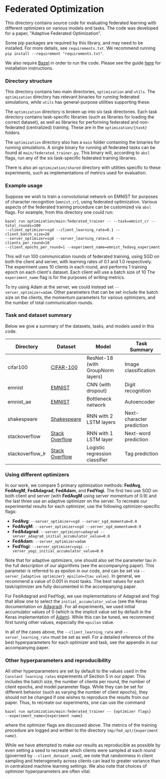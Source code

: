 # Federated Optimization

This directory contains source code for evaluating federated learning with
different optimizers on various models and tasks. The code was developed for a
paper, "Adaptive Federated Optimization".

Some pip packages are required by this library, and may need to be installed.
For more details, see `requirements.txt`. We recommend running `pip install
--requirement "requirements.txt"`.

We also require [Bazel](https://www.bazel.build/) in order to run the code.
Please see the guide
[here](https://docs.bazel.build/versions/master/install.html) for installation
instructions.

### Directory structure

This directory contains two main directories, `optimization` and `utils`. The
`optimization` directory has relevant binaries for running federated
simulations, while `utils` has general-purpose utilities supporting these.

The `optimization` directory is broken up into six task directories. Each task
directory contains task-specific libraries (such as libraries for loading the
correct dataset), as well as libraries for performing federated and
non-federated (centralized) training. These are in the `optimization/{task}`
folders.

The `optimization` directory also has a `main` folder containing the binaries
for running simulations. A single binary for running all federated tasks can be
found at `main/federated_trainer.py`. This binary will, according to `absl`
flags, run any of the six task-specific federated training libraries.

There is also an `optimization/shared` directory with utilities specific to
these experiments, such as implementations of metrics used for evaluation.

### Example usage

Suppose we wish to train a convolutional network on EMNIST for purposes of
character recognition (`emnist_cr`), using federated optimization. Various
aspects of the federated training procedure can be customized via `absl` flags.
For example, from this directory one could run:

```
bazel run optimization/main:federated_trainer -- --task=emnist_cr --total_rounds=100
--client_optimizer=sgd --client_learning_rate=0.1 --client_batch_size=20
--server_optimizer=sgd --server_learning_rate=1.0 --clients_per_round=10
--client_epochs_per_round=1 --experiment_name=emnist_fedavg_experiment
```

This will run 100 communication rounds of federated training, using SGD on both
the client and server, with learning rates of 0.1 and 1.0 respectively. The
experiment uses 10 clients in each round, and performs 1 training epoch on each
client's dataset. Each client will use a batch size of 10 The `experiment_name`
flag is for the purposes of writing metrics.

To try using Adam at the server, we could instead set `--server_optimizer=adam`.
Other parameters that can be set include the batch size on the clients, the
momentum parameters for various optimizers, and the number of total
communication rounds.

### Task and dataset summary

Below we give a summary of the datasets, tasks, and models used in this code.

<!-- mdformat off(This table is sensitive to automatic formatting changes) -->

| Directory        | Dataset        | Model                             | Task Summary              |
|------------------|----------------|-----------------------------------|---------------------------|
| cifar100         | [CIFAR-100](https://www.tensorflow.org/federated/api_docs/python/tff/simulation/datasets/cifar100/load_data)      | ResNet-18 (with GroupNorm layers) | Image classification      |
| emnist           | [EMNIST](https://www.tensorflow.org/federated/api_docs/python/tff/simulation/datasets/emnist/load_data)         | CNN (with dropout)                | Digit recognition         |
| emnist_ae        | [EMNIST](https://www.tensorflow.org/federated/api_docs/python/tff/simulation/datasets/emnist/load_data)         | Bottleneck network                | Autoencoder               |
| shakespeare      | [Shakespeare](https://www.tensorflow.org/federated/api_docs/python/tff/simulation/datasets/shakespeare/load_data)    | RNN with 2 LSTM layers            | Next-character prediction |
| stackoverflow    | [Stack Overflow](https://www.tensorflow.org/federated/api_docs/python/tff/simulation/datasets/stackoverflow/load_data) | RNN with 1 LSTM layer             | Next-word prediction      |
| stackoverflow_lr | [Stack Overflow](https://www.tensorflow.org/federated/api_docs/python/tff/simulation/datasets/stackoverflow/load_data) | Logistic regression classifier    | Tag prediction            |

<!-- mdformat on -->

### Using different optimizers

In our work, we compare 5 primary optimization methods: **FedAvg**, **FedAvgM**,
**FedAdagrad**, **FedAdam**, and **FedYogi**. The first two use SGD on both
client and server (with **FedAvgM** using server momentum of 0.9) and the last
three use an adaptive optimizer on the server. To recreate our experimental
results for each optimizer, use the following optimizer-specific flags:

*   **FedAvg**: `--server_optimizer=sgd --server_sgd_momentum=0.0`
*   **FedAvgM**: `--server_optimizer=sgd --server_sgd_momentum=0.9`
*   **FedAdagrad**: `--server_optimizer=adagrad
    --server_adagrad_initial_accumulator_value=0.0`
*   **FedAdam**: `--server_optimizer=adam`
*   **FedYogi**: `--server_optimizer=yogi
    --server_yogi_initial_accumulator_value=0.0`

Note that for adaptive optimizers, one should also set the parameter tau in the
full description of our algorithms (see the accompanying paper). This parameter
is referred to as epsilon in our code, and can be set via `--server_{adaptive
optimizer}_epsilon={tau value}`. In general, we recommend a value of 0.001 in
most tasks. The best values for each task/optimizer are fully documented in the
accompanying paper.

For FedAdagrad and FedYogi, we use implementations of Adagrad and Yogi that
allow one to select the `initial_accumulator_value` (see the Keras documentation
on
[Adagrad](https://www.tensorflow.org/api_docs/python/tf/keras/optimizers/Adagrad)).
For all experiments, we used initial accumulator values of 0 (which is the
implicit value set by default in the Keras implementation of
[Adam](https://www.tensorflow.org/api_docs/python/tf/keras/optimizers/Adam)).
While this can be tuned, we recommend first tuning other values, especially the
`epsilon` value.

In all of the cases above, the `--client_learning_rate` and
`--server_learning_rate` must be set as well. For a detailed reference of the
best hyperparameters for each optimizer and task, see the appendix in our
accompanying paper.

### Other hyperparameters and reproducibility

All other hyperparameters are set by default to the values used in the `Constant
learning rates` experiments of Section 5 in our paper. This includes the batch
size, the number of clients per round, the number of client epochs, and model
parameter flags. While they can be set for different behavior (such as varying
the number of client epochs), they should not be changed if one wishes to
reproduce the results from our paper. Thus, to recreate our experiments, one can
use the command

```
bazel run optimization/main:federated_trainer -- {optimizer flags}
--experiment_name={experiment name}
```

where the optimizer flags are discussed above. The metrics of the training
procedure are logged and written to the directory `tmp/fed_opt/{experiment
name}`.

While we have attempted to make our results as reproducible as possible by even
setting a seed to recreate which clients were sampled at each round (governed by
`--client_dataset_seed`), we note that randomness in client sampling and
heterogeneity across clients can lead to greater variance than in centralized
machine learning settings. We also note that choices of optimizer
hyperparameters are often vital.
